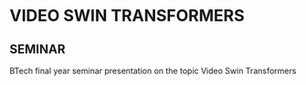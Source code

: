 # VIDEO SWIN TRANSFORMERS
## SEMINAR
BTech final  year seminar presentation on the topic Video Swin Transformers
